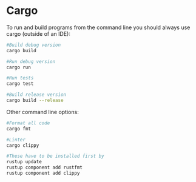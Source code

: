 # Cargo

To run and build programs from the command line you should always use cargo (outside of an IDE):
```bash
#Build debug version
cargo build

#Run debug version
cargo run

#Run tests
cargo test

#Build release version
cargo build --release
```

Other command line options:
```bash
#Format all code
cargo fmt

#Linter
cargo clippy

#These have to be installed first by
rustup update
rustup component add rustfmt
rustup component add clippy
```
